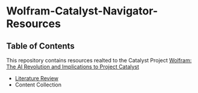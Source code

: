 # Wolfram-Catalyst-Navigator-Resources
## Table of Contents
This repository contains resources realted to the Catalyst Project [Wolfram: The AI Revolution and Implications to Project Catalyst](https://projectcatalyst.io/funds/10/catalyst-systems-improvements/wolfram-the-ai-revolution-and-implications-to-project-catalyst)

- [Literature Review](https://github.com/WolframBlockchainLabs/Wolfram-Catalyst-Navigator-Resources/blob/main/Catalyst%20LLM%20Literature%20Review%20V2.pdf)
- Content Collection
